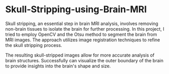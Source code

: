 # Skull-Stripping-using-Brain-MRI

Skull stripping, an essential step in brain MRI analysis, involves removing non-brain tissues to isolate the brain for further processing. In this project, I tried to employ OpenCV and the Otsu method to segment the brain from MRI images. The approach utilizes image registration techniques to refine the skull stripping process.

The resulting skull-stripped images allow for more accurate analysis of brain structures. Successfully can visualize the outer boundary of the brain to provide insights into the brain's shape and size.

